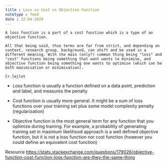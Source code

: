 ```yaml
---
title : Loss vs Cost vs Objective function
notetype : feed
date : 22-04-2024
---
```


```
A loss function is a part of a cost function which is a type of an objective function.

All that being said, thse terms are far from strict, and depending on context, research group, background, can shift and be used in a different meaning. With the main (only?) common thing being "loss" and "cost" functions being something that want wants to minimise, and objective function being something one wants to optimise (which can be both maximisation or minimisation).

Cr.lejlot
```

- Loss function is usually a function defined on a data point, prediction and label, and measures the penalty

- Cost function is usually more general. It might be a sum of loss functions over your training set plus some model complexity penalty (regularization)

- Objective function is the most general term for any function that you optimize during training. For example, a probability of generating training set in maximum likelihood approach is a well defined objective function, but it is not a loss function nor cost function (however you could define an equivalent cost function)

Resource
https://stats.stackexchange.com/questions/179026/objective-function-cost-function-loss-function-are-they-the-same-thing